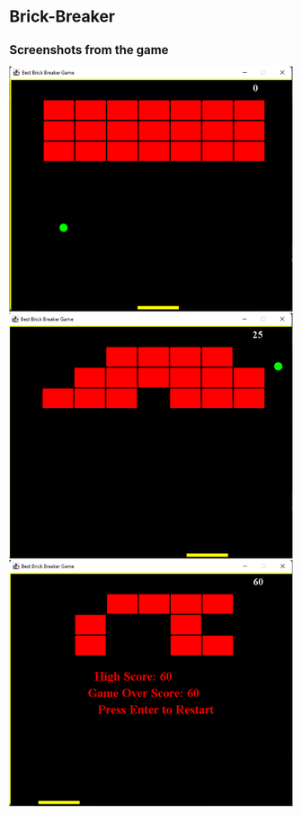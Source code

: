 # Brick-Breaker
## Screenshots from the game
![1](https://github.com/amishaagg/Brick-Breaker/blob/main/images/Gameplay.png?raw=true)
![2](https://github.com/amishaagg/Brick-Breaker/blob/main/images/Gameplay2.png?raw=true)
![3](https://github.com/amishaagg/Brick-Breaker/blob/main/images/Gameplay3.png?raw=true)
